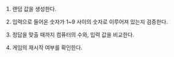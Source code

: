 1. 랜덤 값을 생성한다.
2. 입력으로 들어온 숫자가 1~9 사이의 숫자로 이루어져 있는지 검증한다.

3. 정답을 맞출 때까지 컴퓨터의 수와, 입력 값을 비교한다.
4. 게임의 재시작 여부를 확인한다.